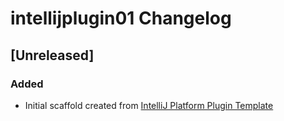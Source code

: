 <!-- Keep a Changelog guide -> https://keepachangelog.com -->

# intellijplugin01 Changelog

## [Unreleased]
### Added
- Initial scaffold created from [IntelliJ Platform Plugin Template](https://github.com/JetBrains/intellij-platform-plugin-template)
